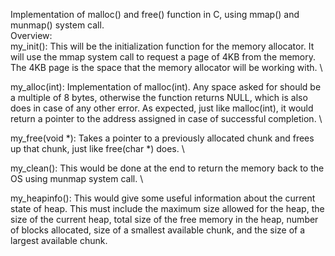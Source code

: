 Implementation of malloc() and free() function in C, using mmap() and munmap() system call. \
Overview: \
my_init(): This will be the initialization function for the memory allocator. It will use the mmap system call to request a page of 4KB from the memory.
The 4KB page is the space that the memory allocator will be working with. \

my_alloc(int): Implementation of malloc(int). Any space asked for should be a multiple of 8 bytes, otherwise the function returns NULL, which is also does in case
of any other error. As expected, just like malloc(int), it would return a pointer to the address assigned in case of successful completion. \

my_free(void *): Takes a pointer to a previously allocated chunk and frees up that chunk, just like free(char *) does. \

my_clean(): This would be done at the end to return the memory back to the OS using munmap system call. \

my_heapinfo(): This would give some useful information about the current state of heap. This must include the maximum size allowed for the heap,
the size of the current heap, total size of the free memory in the heap, number of blocks allocated, size of a smallest available chunk,
and the size of a largest available chunk.
